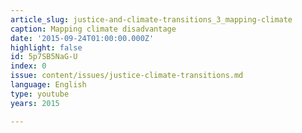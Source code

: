 ```yaml
---
article_slug: justice-and-climate-transitions_3_mapping-climate
caption: Mapping climate disadvantage
date: '2015-09-24T01:00:00.000Z'
highlight: false
id: 5p7SB5NaG-U
index: 0
issue: content/issues/justice-climate-transitions.md
language: English
type: youtube
years: 2015

---
```

